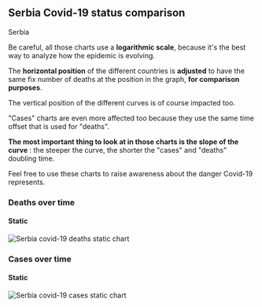 ## Serbia Covid-19 status comparison 

Serbia



Be careful, all those charts use a **logarithmic scale**, because it's the best way to analyze how the epidemic is evolving.
 
The **horizontal position** of the different countries is **adjusted** to have the same fix number of deaths at the position in the graph, **for comparison purposes**.

The vertical position of the different curves is of course impacted too.

"Cases" charts are even more affected too because they use the same time offset that is used for "deaths".

**The most important thing to look at in those charts is the slope of the curve** : the steeper the curve, the shorter the "cases" and "deaths" doubling time.

Feel free to use these charts to raise awareness about the danger Covid-19 represents. 


 
### Deaths over time
 
#### Static
![Serbia covid-19 deaths static chart](https://raw.githubusercontent.com/madlag/coronavirus_study/master/notebooks/graphs/2020-03-28/countries/Serbia/2020-03-28_Serbia_deaths.png "Serbia covid-19 deaths static chart")   

 
### Cases over time
 
#### Static
![Serbia covid-19 cases static chart](https://raw.githubusercontent.com/madlag/coronavirus_study/master/notebooks/graphs/2020-03-28/countries/Serbia/2020-03-28_Serbia_cases.png "Serbia covid-19 cases static chart")   

